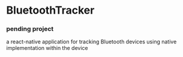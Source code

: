 # BluetoothTracker
### pending project  

a react-native application for tracking Bluetooth devices using native implementation within the device
